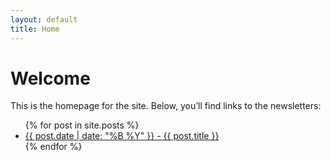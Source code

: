 ```yaml
---
layout: default
title: Home
---
```


# Welcome

This is the homepage for the site. Below, you’ll find links to the newsletters:

<ul>
  {% for post in site.posts %}
  <li>
    <a href="{{ post.url }}">{{ post.date | date: "%B %Y" }} - {{ post.title }}</a>
  </li>
  {% endfor %}
</ul>
